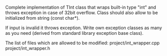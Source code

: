 Complete implementation of TInt class that wraps built-in type "int" and throws exception in case of 32bit overflow.
Class should also allow to be initialized from string (const char*).

If input is invalid it throws exception.
Write own exception classes as many as you need (derived from standard library exception base class).


The list of files which are allowed to be modified:
    project/int_wrapper.cpp
    project/int_wrapper.h


